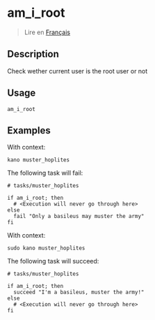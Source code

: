 # am_i_root

> Lire en [Français](/docs/fr/helpers/am_i_root.md)

## Description

Check wether current user is the root user or not

## Usage

```text
am_i_root
```

## Examples

With context:

```shell
kano muster_hoplites
```

The following task will fail:

```shell
# tasks/muster_hoplites

if am_i_root; then
  # <Execution will never go through here>
else
  fail "Only a basileus may muster the army"
fi
```

With context:

```shell
sudo kano muster_hoplites
```

The following task will succeed:

```shell
# tasks/muster_hoplites

if am_i_root; then
  succeed "I'm a basileus, muster the army!"
else
  # <Execution will never go through here>
fi
```
